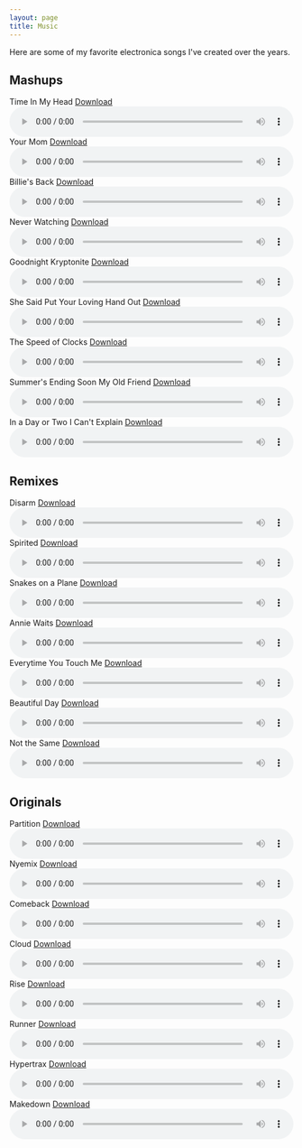 ```yaml
---
layout: page
title: Music
---
```


Here are some of my favorite electronica songs I've created over the years.

## Mashups

<div class="audio-player" id="time-in-my-head">
  <div class="title-download-container">
    <a href="#time-in-my-head" style="text-decoration: none; color: inherit;"><span>Time In My Head</span></a>
    <a href="/downloads/mashups/04%20Time%20In%20My%20Head.mp3" class="download-link" download="Jace Browning - Time In My Head.mp3">Download</a>
  </div>
  <audio controls style="width:100%;">
    <source src="/downloads/mashups/04%20Time%20In%20My%20Head.mp3" type="audio/mpeg">
  </audio>
</div>

<div class="audio-player" id="your-mom">
  <div class="title-download-container">
    <a href="#your-mom" style="text-decoration: none; color: inherit;"><span>Your Mom</span></a>
    <a href="/downloads/mashups/02%20Your%20Mom.mp3" class="download-link" download="Jace Browning - Your Mom.mp3">Download</a>
  </div>
  <audio controls style="width:100%;">
    <source src="/downloads/mashups/02%20Your%20Mom.mp3" type="audio/mpeg">
  </audio>
</div>

<div class="audio-player" id="billies-back">
  <div class="title-download-container">
    <a href="#billies-back" style="text-decoration: none; color: inherit;"><span>Billie's Back</span></a>
    <a href="/downloads/mashups/08%20Billie's%20Back.mp3" class="download-link" download="Jace Browning - Billie's Back.mp3">Download</a>
  </div>
  <audio controls style="width:100%;">
    <source src="/downloads/mashups/08%20Billie's%20Back.mp3" type="audio/mpeg">
  </audio>
</div>

<div class="audio-player" id="never-watching">
  <div class="title-download-container">
    <a href="#never-watching" style="text-decoration: none; color: inherit;"><span>Never Watching</span></a>
    <a href="/downloads/mashups/03%20Never%20Watching.mp3" class="download-link" download="Jace Browning - Never Watching.mp3">Download</a>
  </div>
  <audio controls style="width:100%;">
    <source src="/downloads/mashups/03%20Never%20Watching.mp3" type="audio/mpeg">
  </audio>
</div>

<div class="audio-player" id="goodnight-kryptonite">
  <div class="title-download-container">
    <a href="#goodnight-kryptonite" style="text-decoration: none; color: inherit;"><span>Goodnight Kryptonite</span></a>
    <a href="/downloads/mashups/09%20Goodnight%20Kryptonite.mp3" class="download-link" download="Jace Browning - Goodnight Kryptonite.mp3">Download</a>
  </div>
  <audio controls style="width:100%;">
    <source src="/downloads/mashups/09%20Goodnight%20Kryptonite.mp3" type="audio/mpeg">
  </audio>
</div>

<div class="audio-player" id="she-said-put-your-loving-hand-out">
  <div class="title-download-container">
    <a href="#she-said-put-your-loving-hand-out" style="text-decoration: none; color: inherit;"><span>She Said Put Your Loving Hand Out</span></a>
    <a href="/downloads/mashups/07%20She%20Said%20Put%20Your%20Loving%20Hand%20Out.mp3" class="download-link" download="Jace Browning - She Said Put Your Loving Hand Out.mp3">Download</a>
  </div>
  <audio controls style="width:100%;">
    <source src="/downloads/mashups/07%20She%20Said%20Put%20Your%20Loving%20Hand%20Out.mp3" type="audio/mpeg">
  </audio>
</div>

<div class="audio-player" id="the-speed-of-clocks">
  <div class="title-download-container">
    <a href="#the-speed-of-clocks" style="text-decoration: none; color: inherit;"><span>The Speed of Clocks</span></a>
    <a href="/downloads/mashups/01%20The%20Speed%20of%20Clocks.mp3" class="download-link" download="Jace Browning - The Speed of Clocks.mp3">Download</a>
  </div>
  <audio controls style="width:100%;">
    <source src="/downloads/mashups/01%20The%20Speed%20of%20Clocks.mp3" type="audio/mpeg">
  </audio>
</div>

<div class="audio-player" id="summers-ending-soon-my-old-friend">
  <div class="title-download-container">
    <a href="#summers-ending-soon-my-old-friend" style="text-decoration: none; color: inherit;"><span>Summer's Ending Soon My Old Friend</span></a>
    <a href="/downloads/mashups/05%20Summer's%20Ending%20Soon%20My%20Old%20Friend.mp3" class="download-link" download="Jace Browning - Summer's Ending Soon My Old Friend.mp3">Download</a>
  </div>
  <audio controls style="width:100%;">
    <source src="/downloads/mashups/05%20Summer's%20Ending%20Soon%20My%20Old%20Friend.mp3" type="audio/mpeg">
  </audio>
</div>

<div class="audio-player" id="in-a-day-or-two-i-cant-explain">
  <div class="title-download-container">
    <a href="#in-a-day-or-two-i-cant-explain" style="text-decoration: none; color: inherit;"><span>In a Day or Two I Can't Explain</span></a>
    <a href="/downloads/mashups/06%20In%20a%20Day%20or%20Two%20I%20Can't%20Explain.mp3" class="download-link" download="Jace Browning - In a Day or Two I Can't Explain.mp3">Download</a>
  </div>
  <audio controls style="width:100%;">
    <source src="/downloads/mashups/06%20In%20a%20Day%20or%20Two%20I%20Can't%20Explain.mp3" type="audio/mpeg">
  </audio>
</div>


## Remixes

<div class="audio-player" id="disarm-remix">
  <div class="title-download-container">
    <a href="#disarm-remix" style="text-decoration: none; color: inherit;"><span>Disarm</span></a>
    <a href="/downloads/remixes/07%20Disarm%20%5BRemix%5D.mp3" class="download-link" download="Jace Browning - Disarm [Remix].mp3">Download</a>
  </div>
  <audio controls style="width:100%;">
    <source src="/downloads/remixes/07%20Disarm%20%5BRemix%5D.mp3" type="audio/mpeg">
  </audio>
</div>

<div class="audio-player" id="spirited">
  <div class="title-download-container">
    <a href="#spirited" style="text-decoration: none; color: inherit;"><span>Spirited</span></a>
    <a href="/downloads/remixes/04%20Spirited.mp3" class="download-link" download="Jace Browning - Spirited.mp3">Download</a>
  </div>
  <audio controls style="width:100%;">
    <source src="/downloads/remixes/04%20Spirited.mp3" type="audio/mpeg">
  </audio>
</div>

<div class="audio-player" id="snakes-on-a-plane-remix">
  <div class="title-download-container">
    <a href="#snakes-on-a-plane-remix" style="text-decoration: none; color: inherit;"><span>Snakes on a Plane</span></a>
    <a href="/downloads/remixes/06%20Snakes%20on%20a%20Plane%20%5BRemix%5D.mp3" class="download-link" download="Jace Browning - Snakes on a Plane [Remix].mp3">Download</a>
  </div>
  <audio controls style="width:100%;">
    <source src="/downloads/remixes/06%20Snakes%20on%20a%20Plane%20%5BRemix%5D.mp3" type="audio/mpeg">
  </audio>
</div>

<div class="audio-player" id="annie-waits-remix">
  <div class="title-download-container">
    <a href="#annie-waits-remix" style="text-decoration: none; color: inherit;"><span>Annie Waits</span></a>
    <a href="/downloads/remixes/01%20Annie%20Waits%20%5BRemix%5D.mp3" class="download-link" download="Jace Browning - Annie Waits [Remix].mp3">Download</a>
  </div>
  <audio controls style="width:100%;">
    <source src="/downloads/remixes/01%20Annie%20Waits%20%5BRemix%5D.mp3" type="audio/mpeg">
  </audio>
</div>

<div class="audio-player" id="everytime-you-touch-me-remix">
  <div class="title-download-container">
    <a href="#everytime-you-touch-me-remix" style="text-decoration: none; color: inherit;"><span>Everytime You Touch Me</span></a>
    <a href="/downloads/remixes/05%20Everytime%20You%20Touch%20Me%20%5BRemix%5D.mp3" class="download-link" download="Jace Browning - Everytime You Touch Me [Remix].mp3">Download</a>
  </div>
  <audio controls style="width:100%;">
    <source src="/downloads/remixes/05%20Everytime%20You%20Touch%20Me%20%5BRemix%5D.mp3" type="audio/mpeg">
  </audio>
</div>

<div class="audio-player" id="beautiful-day-remix">
  <div class="title-download-container">
    <a href="#beautiful-day-remix" style="text-decoration: none; color: inherit;"><span>Beautiful Day</span></a>
    <a href="/downloads/remixes/03%20Beautiful%20Day%20%5BRemix%5D.mp3" class="download-link" download="Jace Browning - Beautiful Day [Remix].mp3">Download</a>
  </div>
  <audio controls style="width:100%;">
    <source src="/downloads/remixes/03%20Beautiful%20Day%20%5BRemix%5D.mp3" type="audio/mpeg">
  </audio>
</div>

<div class="audio-player" id="not-the-same-remix">
  <div class="title-download-container">
    <a href="#not-the-same-remix" style="text-decoration: none; color: inherit;"><span>Not the Same</span></a>
    <a href="/downloads/remixes/02%20Not%20the%20Same%20%5BRemix%5D.mp3" class="download-link" download="Jace Browning - Not the Same [Remix].mp3">Download</a>
  </div>
  <audio controls style="width:100%;">
    <source src="/downloads/remixes/02%20Not%20the%20Same%20%5BRemix%5D.mp3" type="audio/mpeg">
  </audio>
</div>


## Originals

<div class="audio-player" id="partition">
  <div class="title-download-container">
    <a href="#partition" style="text-decoration: none; color: inherit;"><span>Partition</span></a>
    <a href="/downloads/originals/11%20Partition.mp3" class="download-link" download="Jace Browning - Partition.mp3">Download</a>
  </div>
  <audio controls style="width:100%;">
    <source src="/downloads/originals/11%20Partition.mp3" type="audio/mpeg">
  </audio>
</div>

<div class="audio-player" id="nyemix">
  <div class="title-download-container">
    <a href="#nyemix" style="text-decoration: none; color: inherit;"><span>Nyemix</span></a>
    <a href="/downloads/originals/12%20Nyemix.mp3" class="download-link" download="Jace Browning - Nyemix.mp3">Download</a>
  </div>
  <audio controls style="width:100%;">
    <source src="/downloads/originals/12%20Nyemix.mp3" type="audio/mpeg">
  </audio>
</div>

<div class="audio-player" id="comeback">
  <div class="title-download-container">
    <a href="#comeback" style="text-decoration: none; color: inherit;"><span>Comeback</span></a>
    <a href="/downloads/originals/07%20Comeback.mp3" class="download-link" download="Jace Browning - Comeback.mp3">Download</a>
  </div>
  <audio controls style="width:100%;">
    <source src="/downloads/originals/07%20Comeback.mp3" type="audio/mpeg">
  </audio>
</div>

<div class="audio-player" id="cloud">
  <div class="title-download-container">
    <a href="#cloud" style="text-decoration: none; color: inherit;"><span>Cloud</span></a>
    <a href="/downloads/originals/09%20Cloud.mp3" class="download-link" download="Jace Browning - Cloud.mp3">Download</a>
  </div>
  <audio controls style="width:100%;">
    <source src="/downloads/originals/09%20Cloud.mp3" type="audio/mpeg">
  </audio>
</div>

<div class="audio-player" id="rise">
  <div class="title-download-container">
    <a href="#rise" style="text-decoration: none; color: inherit;"><span>Rise</span></a>
    <a href="/downloads/originals/05%20Rise.mp3" class="download-link" download="Jace Browning - Rise.mp3">Download</a>
  </div>
  <audio controls style="width:100%;">
    <source src="/downloads/originals/05%20Rise.mp3" type="audio/mpeg">
  </audio>
</div>

<div class="audio-player" id="runner">
  <div class="title-download-container">
    <a href="#runner" style="text-decoration: none; color: inherit;"><span>Runner</span></a>
    <a href="/downloads/originals/10%20Runner.mp3" class="download-link" download="Jace Browning - Runner.mp3">Download</a>
  </div>
  <audio controls style="width:100%;">
    <source src="/downloads/originals/10%20Runner.mp3" type="audio/mpeg">
  </audio>
</div>

<div class="audio-player" id="hypertrax">
  <div class="title-download-container">
    <a href="#hypertrax" style="text-decoration: none; color: inherit;"><span>Hypertrax</span></a>
    <a href="/downloads/originals/01%20Hypertrax.mp3" class="download-link" download="Jace Browning - Hypertrax.mp3">Download</a>
  </div>
  <audio controls style="width:100%;">
    <source src="/downloads/originals/01%20Hypertrax.mp3" type="audio/mpeg">
  </audio>
</div>

<div class="audio-player" id="makedown">
  <div class="title-download-container">
    <a href="#makedown" style="text-decoration: none; color: inherit;"><span>Makedown</span></a>
    <a href="/downloads/originals/13%20Makedown.mp3" class="download-link" download="Jace Browning - Makedown.mp3">Download</a>
  </div>
  <audio controls style="width:100%;">
    <source src="/downloads/originals/13%20Makedown.mp3" type="audio/mpeg">
  </audio>
</div>

<script>
  function removeExistingHighlights() {
    const highlightedPlayers = document.querySelectorAll(".highlighted");
    highlightedPlayers.forEach(function(player) {
      player.classList.remove("highlighted");
      adjustScrollPosition();
    });
  }

  function highlightAudioPlayer(anchor) {
    removeExistingHighlights();
    const audioPlayer = document.querySelector(anchor);
    if (audioPlayer) {
      audioPlayer.classList.add("highlighted");
      adjustScrollPosition();
    }
  }

  function adjustScrollPosition() {
    const extraSpace = 15;
    if (window.scrollY > 0) {
      window.scrollTo(window.scrollX, window.scrollY - extraSpace);
    }
  }

  document.addEventListener("DOMContentLoaded", function() {
    const anchor = window.location.hash;
    if (anchor) {
      highlightAudioPlayer(anchor);
    }
  });

  window.addEventListener("hashchange", function() {
    const anchor = window.location.hash;
    if (anchor) {
      highlightAudioPlayer(anchor);
    }
  });
</script>
